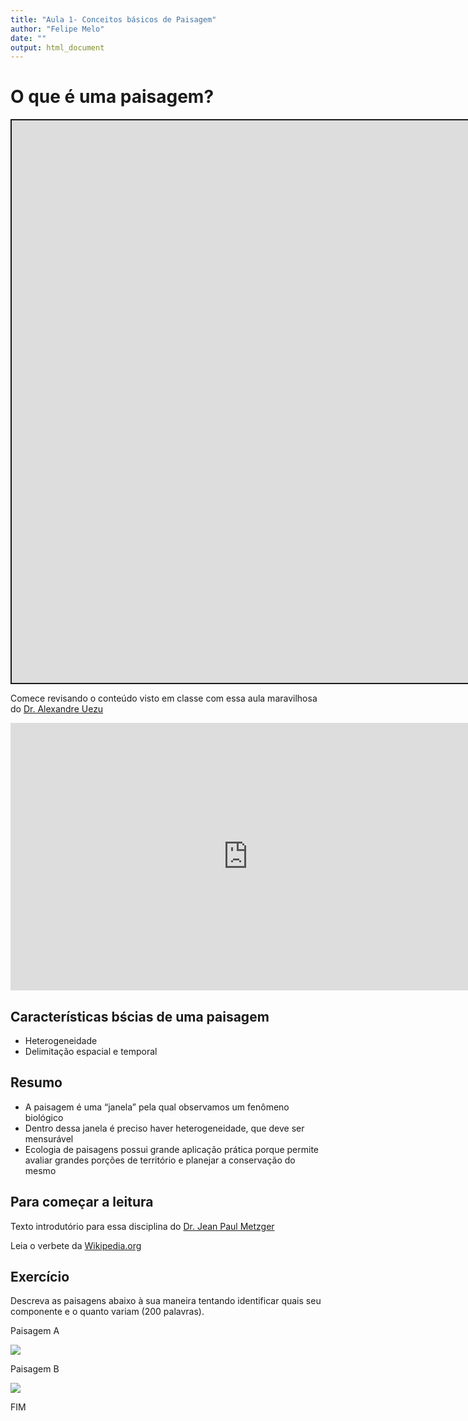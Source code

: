 ```yaml
---
title: "Aula 1- Conceitos básicos de Paisagem"
author: "Felipe Melo"
date: ""
output: html_document
---
```


<script src="/rmarkdown-libs/fitvids/fitvids.min.js"></script>
<!--more-->

# O que é uma paisagem?

<div class="shareagain" style="min-width:300px;margin:1em auto;" data-exeternal="1">
<iframe src="https://ecoaplic.org/slides_aulas/ecol_paisag/01_intro_landscape.html" width="1600" height="900" style="border:2px solid currentColor;" loading="lazy" allowfullscreen></iframe>
<script>fitvids('.shareagain', {players: 'iframe'});</script>
</div>

Comece revisando o conteúdo visto em classe com essa aula maravilhosa do [Dr. Alexandre Uezu](https://scholar.google.com.br/citations?user=9IKcHR8AAAAJ&hl=pt-BR)

<iframe width="760" height="428" src="https://www.youtube.com/embed/FilxJe3ah1E" title="YouTube video player" frameborder="0" allow="accelerometer; autoplay; clipboard-write; encrypted-media; gyroscope; picture-in-picture" allowfullscreen>
</iframe>

## Características bścias de uma paisagem

- Heterogeneidade
- Delimitação espacial e temporal

## Resumo

- A paisagem é uma “janela” pela qual observamos um fenômeno biológico
- Dentro dessa janela é preciso haver heterogeneidade, que deve ser mensurável
- Ecologia de paisagens possui grande aplicação prática porque permite avaliar grandes porções de território e planejar a conservação do mesmo

## Para começar a leitura

Texto introdutório para essa disciplina do [Dr. Jean Paul Metzger](https://www.scielo.br/j/bn/a/Jbchd6rjY35PGkY5BHPz63S/?format=pdf&lang=pt)

Leia o verbete da [Wikipedia.org](https://pt.wikipedia.org/wiki/Ecologia_da_paisagem)

## Exercício

Descreva as paisagens abaixo à sua maneira tentando identificar quais seu componente e o quanto variam (200 palavras).

Paisagem A

<img src=https://cdn.pixabay.com/photo/2020/05/19/06/54/aerial-5189498_960_720.jpg>

Paisagem B

<img src=https://observatoriopantanal.org/wp-content/uploads/2019/12/Adriano-Gambarini-WWF-Brasil-4288x2144.jpg >

FIM
